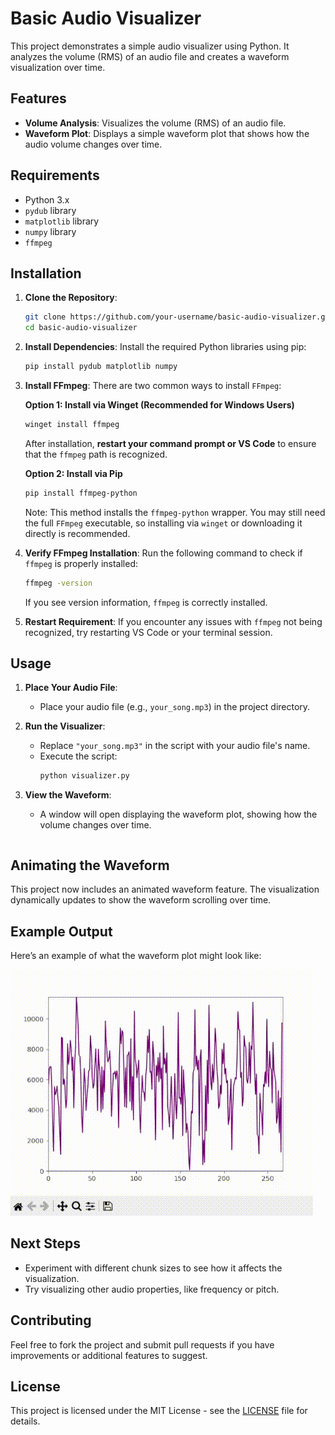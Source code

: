 # Basic Audio Visualizer

This project demonstrates a simple audio visualizer using Python. It analyzes the volume (RMS) of an audio file and creates a waveform visualization over time.

## Features

- **Volume Analysis**: Visualizes the volume (RMS) of an audio file.
- **Waveform Plot**: Displays a simple waveform plot that shows how the audio volume changes over time.

## Requirements

- Python 3.x
- `pydub` library
- `matplotlib` library
- `numpy` library
- `ffmpeg`

## Installation

1. **Clone the Repository**:
   ```bash
   git clone https://github.com/your-username/basic-audio-visualizer.git
   cd basic-audio-visualizer
   ```

2. **Install Dependencies**:
   Install the required Python libraries using pip:
   ```bash
   pip install pydub matplotlib numpy
   ```

3. **Install FFmpeg**:
   There are two common ways to install `FFmpeg`:

   **Option 1: Install via Winget (Recommended for Windows Users)**
   ```bash
   winget install ffmpeg
   ```
   After installation, **restart your command prompt or VS Code** to ensure that the `ffmpeg` path is recognized.

   **Option 2: Install via Pip**
   ```bash
   pip install ffmpeg-python
   ```
   Note: This method installs the `ffmpeg-python` wrapper. You may still need the full `FFmpeg` executable, so installing via `winget` or downloading it directly is recommended.

4. **Verify FFmpeg Installation**:
   Run the following command to check if `ffmpeg` is properly installed:
   ```bash
   ffmpeg -version
   ```
   If you see version information, `ffmpeg` is correctly installed.

5. **Restart Requirement**:
   If you encounter any issues with `ffmpeg` not being recognized, try restarting VS Code or your terminal session.

## Usage

1. **Place Your Audio File**:
   - Place your audio file (e.g., `your_song.mp3`) in the project directory.

2. **Run the Visualizer**:
   - Replace `"your_song.mp3"` in the script with your audio file's name.
   - Execute the script:
     ```bash
     python visualizer.py

3. **View the Waveform**:
   - A window will open displaying the waveform plot, showing how the volume changes over time.
     ```
## Animating the Waveform

This project now includes an animated waveform feature. The visualization dynamically updates to show the waveform scrolling over time.

## Example Output

Here’s an example of what the waveform plot might look like:

![Waveform Example](example_waveform-animation.gif)

## Next Steps

- Experiment with different chunk sizes to see how it affects the visualization.
- Try visualizing other audio properties, like frequency or pitch.

## Contributing

Feel free to fork the project and submit pull requests if you have improvements or additional features to suggest.

## License

This project is licensed under the MIT License - see the [LICENSE](LICENSE) file for details.

